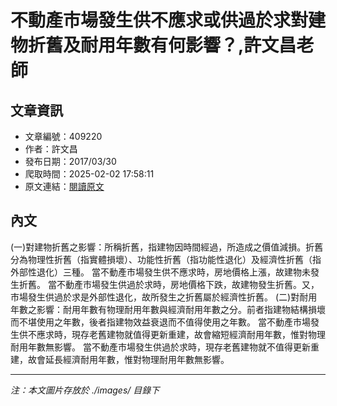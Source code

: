 # 不動產市場發生供不應求或供過於求對建物折舊及耐用年數有何影響？,許文昌老師

## 文章資訊
- 文章編號：409220
- 作者：許文昌
- 發布日期：2017/03/30
- 爬取時間：2025-02-02 17:58:11
- 原文連結：[閱讀原文](https://real-estate.get.com.tw/Columns/detail.aspx?no=409220)

## 內文
(一)對建物折舊之影響：所稱折舊，指建物因時間經過，所造成之價值減損。折舊分為物理性折舊（指實體損壞）、功能性折舊（指功能性退化）及經濟性折舊（指外部性退化）三種。
當不動產市場發生供不應求時，房地價格上漲，故建物未發生折舊。
當不動產市場發生供過於求時，房地價格下跌，故建物發生折舊。又，市場發生供過於求是外部性退化，故所發生之折舊屬於經濟性折舊。
(二)對耐用年數之影響：耐用年數有物理耐用年數與經濟耐用年數之分。前者指建物結構損壞而不堪使用之年數，後者指建物效益衰退而不值得使用之年數。
當不動產市場發生供不應求時，現存老舊建物就值得更新重建，故會縮短經濟耐用年數，惟對物理耐用年數無影響。
當不動產市場發生供過於求時，現存老舊建物就不值得更新重建，故會延長經濟耐用年數，惟對物理耐用年數無影響。

---
*注：本文圖片存放於 ./images/ 目錄下*
